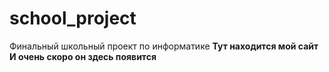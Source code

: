 # school_project
Финальный школьный проект по информатике 
**Тут находится мой сайт**
**И очень скоро он здесь появится**
